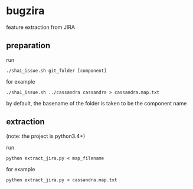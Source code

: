 # bugzira
feature extraction from JIRA

## preparation
run

    ./sha1_issue.sh git_folder [component]
for example

    ./sha1_issue.sh ../cassandra cassandra > cassandra.map.txt
by default, the basename of the folder is taken to be the component name

## extraction
(note: the project is python3.4+)

run 

    python extract_jira.py < map_filename

for example

    python extract_jira.py < cassandra.map.txt
